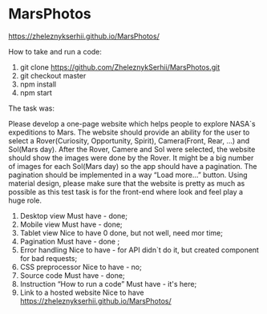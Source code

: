 # MarsPhotos

https://zheleznykserhii.github.io/MarsPhotos/

How to take and run a code:

1. git clone https://github.com/ZheleznykSerhii/MarsPhotos.git
2. git checkout master
3. npm install
4. npm start

The task was:

Please develop a one-page website which helps people to explore NASA`s expeditions to Mars. The website should provide an ability for the user to select a Rover(Curiosity, Opportunity, Spirit), Camera(Front, Rear, …) and Sol(Mars day). After the Rover, Camere and Sol were selected, the website should show the images were done by the Rover. It might be a big number of images for each Sol(Mars day) so the app should have a pagination. The pagination should be implemented in a way “Load more…” button. 
Using material design, please make sure that the website is pretty as much as possible as this test task is for the front-end where look and feel play a huge role.

1. Desktop view Must have - done;
2. Mobile view Must have - done;
3. Tablet view Nice to have 0 done, but not well, need mor time;
4. Pagination Must have - done ;
5. Error handling Nice to have - for API didn`t do it, but created component for bad requests;
6. CSS preprocessor Nice to have - no;
7. Source code Must have - done;
8. Instruction “How to run a code” Must have - it's here;
9. Link to a hosted website Nice to have https://zheleznykserhii.github.io/MarsPhotos/

